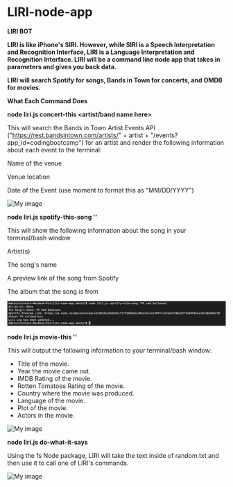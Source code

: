 # LIRI-node-app

**LIRI BOT**

**LIRI is like iPhone's SIRI. However, while SIRI is a Speech Interpretation and Recognition Interface, LIRI is a Language Interpretation and Recognition Interface. LIRI will be a command line node app that takes in parameters and gives you back data.**

**LIRI will search Spotify for songs, Bands in Town for concerts, and OMDB for movies.**

**What Each Command Does**


**node liri.js concert-this <artist/band name here>**

This will search the Bands in Town Artist Events API ("https://rest.bandsintown.com/artists/" + artist + "/events?app_id=codingbootcamp") for an artist and render the following information about each event to the terminal:

Name of the venue

Venue location

Date of the Event (use moment to format this as "MM/DD/YYYY")

![My image](danbrit.github.com/LIRI-node-app/img/concert-this.jpg)



**node liri.js spotify-this-song '<song name here>'**

This will show the following information about the song in your terminal/bash window

Artist(s)

The song's name

A preview link of the song from Spotify

The album that the song is from

![My image](https://github.com/DanBrit/LIRI-node-app/blob/master/img/spotify-this.png)


**node liri.js movie-this '<movie name here>'**

This will output the following information to your terminal/bash window:

* Title of the movie.
* Year the movie came out.
* IMDB Rating of the movie.
* Rotten Tomatoes Rating of the movie.
* Country where the movie was produced.
* Language of the movie.
* Plot of the movie.
* Actors in the movie.

![My image](danbrit.github.com/LIRI-node-app/img/movie-this.jpg)


**node liri.js do-what-it-says**

Using the fs Node package, LIRI will take the text inside of random.txt and then use it to call one of LIRI's commands.    

![My image](danbrit.github.com/LIRI-node-app/img/do-what.jpg)
